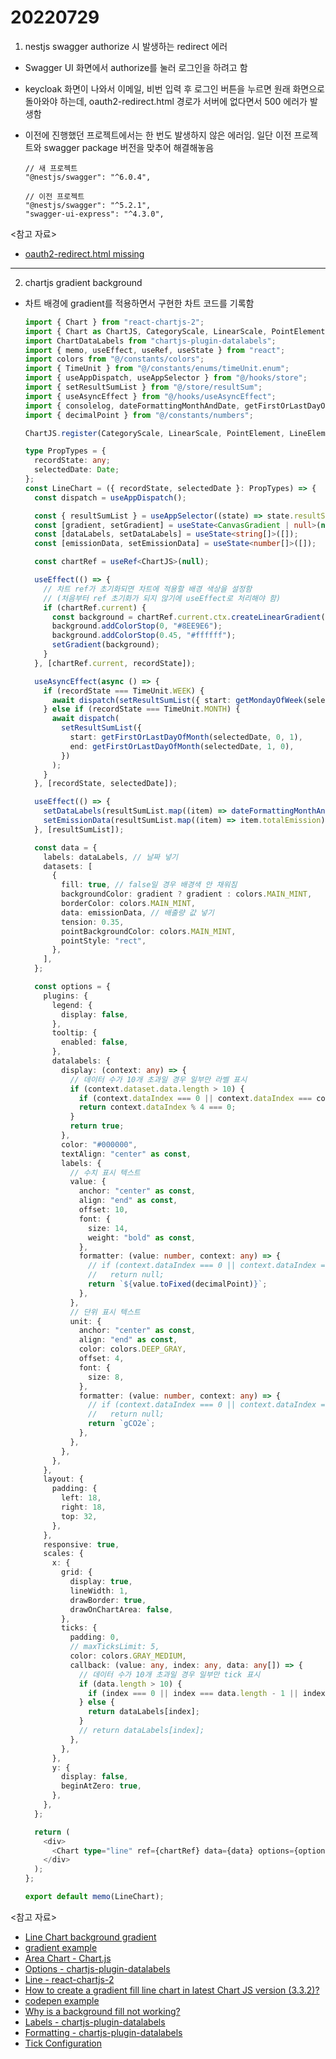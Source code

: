 # 20220729

1. nestjs swagger authorize 시 발생하는 redirect 에러

- Swagger UI 화면에서 authorize를 눌러 로그인을 하려고 함
- keycloak 화면이 나와서 이메일, 비번 입력 후 로그인 버튼을 누르면 원래 화면으로 돌아와야 하는데, oauth2-redirect.html 경로가 서버에 없다면서 500 에러가 발생함
- 이전에 진행했던 프로젝트에서는 한 번도 발생하지 않은 에러임. 일단 이전 프로젝트와 swagger package 버전을 맞추어 해결해놓음

  ```
  // 새 프로젝트
  "@nestjs/swagger": "^6.0.4",

  // 이전 프로젝트
  "@nestjs/swagger": "^5.2.1",
  "swagger-ui-express": "^4.3.0",
  ```

<참고 자료>

- [oauth2-redirect.html missing](https://github.com/swagger-api/swagger-editor/issues/1969)

---

2. chartjs gradient background

- 차트 배경에 gradient를 적용하면서 구현한 차트 코드를 기록함

  ```ts
  import { Chart } from "react-chartjs-2";
  import { Chart as ChartJS, CategoryScale, LinearScale, PointElement, LineElement, Title, Tooltip, Legend, Filler } from "chart.js";
  import ChartDataLabels from "chartjs-plugin-datalabels";
  import { memo, useEffect, useRef, useState } from "react";
  import colors from "@/constants/colors";
  import { TimeUnit } from "@/constants/enums/timeUnit.enum";
  import { useAppDispatch, useAppSelector } from "@/hooks/store";
  import { setResultSumList } from "@/store/resultSum";
  import { useAsyncEffect } from "@/hooks/useAsyncEffect";
  import { consolelog, dateFormattingMonthAndDate, getFirstOrLastDayOfMonth, getFridayOfWeek, getMondayOfWeek } from "@/tools/utils";
  import { decimalPoint } from "@/constants/numbers";

  ChartJS.register(CategoryScale, LinearScale, PointElement, LineElement, Title, Tooltip, Legend, Filler, ChartDataLabels);

  type PropTypes = {
    recordState: any;
    selectedDate: Date;
  };
  const LineChart = ({ recordState, selectedDate }: PropTypes) => {
    const dispatch = useAppDispatch();

    const { resultSumList } = useAppSelector((state) => state.resultSum);
    const [gradient, setGradient] = useState<CanvasGradient | null>(null);
    const [dataLabels, setDataLabels] = useState<string[]>([]);
    const [emissionData, setEmissionData] = useState<number[]>([]);

    const chartRef = useRef<ChartJS>(null);

    useEffect(() => {
      // 차트 ref가 초기화되면 차트에 적용할 배경 색상을 설정함
      // (처음부터 ref 초기화가 되지 않기에 useEffect로 처리해야 함)
      if (chartRef.current) {
        const background = chartRef.current.ctx.createLinearGradient(0, 0, 0, 400);
        background.addColorStop(0, "#8EE9E6");
        background.addColorStop(0.45, "#ffffff");
        setGradient(background);
      }
    }, [chartRef.current, recordState]);

    useAsyncEffect(async () => {
      if (recordState === TimeUnit.WEEK) {
        await dispatch(setResultSumList({ start: getMondayOfWeek(selectedDate), end: getFridayOfWeek(selectedDate) }));
      } else if (recordState === TimeUnit.MONTH) {
        await dispatch(
          setResultSumList({
            start: getFirstOrLastDayOfMonth(selectedDate, 0, 1),
            end: getFirstOrLastDayOfMonth(selectedDate, 1, 0),
          })
        );
      }
    }, [recordState, selectedDate]);

    useEffect(() => {
      setDataLabels(resultSumList.map((item) => dateFormattingMonthAndDate(item.createdAt)));
      setEmissionData(resultSumList.map((item) => item.totalEmission));
    }, [resultSumList]);

    const data = {
      labels: dataLabels, // 날짜 넣기
      datasets: [
        {
          fill: true, // false일 경우 배경색 안 채워짐
          backgroundColor: gradient ? gradient : colors.MAIN_MINT,
          borderColor: colors.MAIN_MINT,
          data: emissionData, // 배출량 값 넣기
          tension: 0.35,
          pointBackgroundColor: colors.MAIN_MINT,
          pointStyle: "rect",
        },
      ],
    };

    const options = {
      plugins: {
        legend: {
          display: false,
        },
        tooltip: {
          enabled: false,
        },
        datalabels: {
          display: (context: any) => {
            // 데이터 수가 10개 초과일 경우 일부만 라벨 표시
            if (context.dataset.data.length > 10) {
              if (context.dataIndex === 0 || context.dataIndex === context.dataset.data.length - 1) return true;
              return context.dataIndex % 4 === 0;
            }
            return true;
          },
          color: "#000000",
          textAlign: "center" as const,
          labels: {
            // 수치 표시 텍스트
            value: {
              anchor: "center" as const,
              align: "end" as const,
              offset: 10,
              font: {
                size: 14,
                weight: "bold" as const,
              },
              formatter: (value: number, context: any) => {
                // if (context.dataIndex === 0 || context.dataIndex === context.dataset.data.length - 1)
                //   return null;
                return `${value.toFixed(decimalPoint)}`;
              },
            },
            // 단위 표시 텍스트
            unit: {
              anchor: "center" as const,
              align: "end" as const,
              color: colors.DEEP_GRAY,
              offset: 4,
              font: {
                size: 8,
              },
              formatter: (value: number, context: any) => {
                // if (context.dataIndex === 0 || context.dataIndex === context.dataset.data.length - 1)
                //   return null;
                return `gCO2e`;
              },
            },
          },
        },
      },
      layout: {
        padding: {
          left: 18,
          right: 18,
          top: 32,
        },
      },
      responsive: true,
      scales: {
        x: {
          grid: {
            display: true,
            lineWidth: 1,
            drawBorder: true,
            drawOnChartArea: false,
          },
          ticks: {
            padding: 0,
            // maxTicksLimit: 5,
            color: colors.GRAY_MEDIUM,
            callback: (value: any, index: any, data: any[]) => {
              // 데이터 수가 10개 초과일 경우 일부만 tick 표시
              if (data.length > 10) {
                if (index === 0 || index === data.length - 1 || index % 4 === 0) return dataLabels[index];
              } else {
                return dataLabels[index];
              }
              // return dataLabels[index];
            },
          },
        },
        y: {
          display: false,
          beginAtZero: true,
        },
      },
    };

    return (
      <div>
        <Chart type="line" ref={chartRef} data={data} options={options} />
      </div>
    );
  };

  export default memo(LineChart);
  ```

<참고 자료>

- [Line Chart background gradient](https://github.com/reactchartjs/react-chartjs-2/issues/306)
- [gradient example](http://jsfiddle.net/dw9exjL1/4/)
- [Area Chart - Chart.js](https://www.chartjs.org/docs/latest/charts/area.html)
- [Options - chartjs-plugin-datalabels](https://chartjs-plugin-datalabels.netlify.app/guide/options.html)
- [Line - react-chartjs-2](https://react-chartjs-2.js.org/components/line)
- [How to create a gradient fill line chart in latest Chart JS version (3.3.2)?](https://stackoverflow.com/questions/67812003/how-to-create-a-gradient-fill-line-chart-in-latest-chart-js-version-3-3-2)
- [codepen example](https://codepen.io/rozklad/pen/jaNrWW)
- [Why is a background fill not working?](https://react-chartjs-2.js.org/faq/fill-property/)
- [Labels - chartjs-plugin-datalabels](https://chartjs-plugin-datalabels.netlify.app/guide/labels.html#multiple-labels)
- [Formatting - chartjs-plugin-datalabels](https://chartjs-plugin-datalabels.netlify.app/guide/formatting.html#data-transformation)
- [Tick Configuration](https://www.chartjs.org/docs/3.8.2/samples/scale-options/ticks.html)
